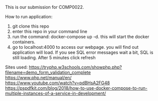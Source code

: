 
This is our submission for COMP0022. 

How to run application:
1. git clone this repo
2. enter this repo in your command line
3. run the command: docker-compose up -d. this will start the docker containers.
4. go to localhost:4000 to access our webpage. you will find out application will load. 
If you see SQL error messages wait a bit,  SQL is still loading. After 5 minutes click refresh


Sites used:
https://tryphp.w3schools.com/showphp.php?filename=demo_form_validation_complete <br>
https://www.php.net/manual/en/ <br>
https://www.youtube.com/watch?v=pdBHsA2FG48  <br>
https://pspdfkit.com/blog/2018/how-to-use-docker-compose-to-run-multiple-instances-of-a-service-in-development/ <br>
